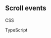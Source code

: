 ## Scroll events

CSS
<snippet id='scroll-event-html'/>

TypeScript
<snippet id='scroll-view-event-code'/>